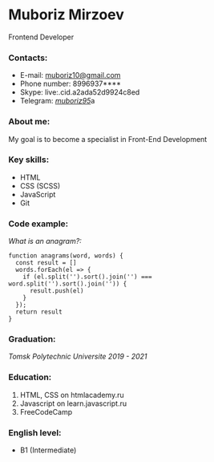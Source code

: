 
# Muboriz Mirzoev
Frontend Developer

### Contacts:

- E-mail:  muboriz10@gmail.com
- Phone number:  8996937****
- Skype:  live:.cid.a2ada52d9924c8ed 
- Telegram:  [_muboriz95_](https://t.me/muboriz95)a

### About me:
  My goal is to become a specialist in Front-End Development

### Key skills:

-  HTML
-  CSS (SCSS)
-  JavaScript
-  Git

### Code example: 
_What is an anagram?:_

```
function anagrams(word, words) {
  const result = []
  words.forEach(el => {
    if (el.split('').sort().join('') === word.split('').sort().join('')) {
      result.push(el)
    }
  });
  return result
}
```

### Graduation:

_Tomsk Polytechnic Universite 2019 - 2021_ 


### Education:
1. HTML, CSS on htmlacademy.ru
2. Javascript on learn.javascript.ru
3. FreeCodeCamp

### English level:

* B1 (Intermediate)